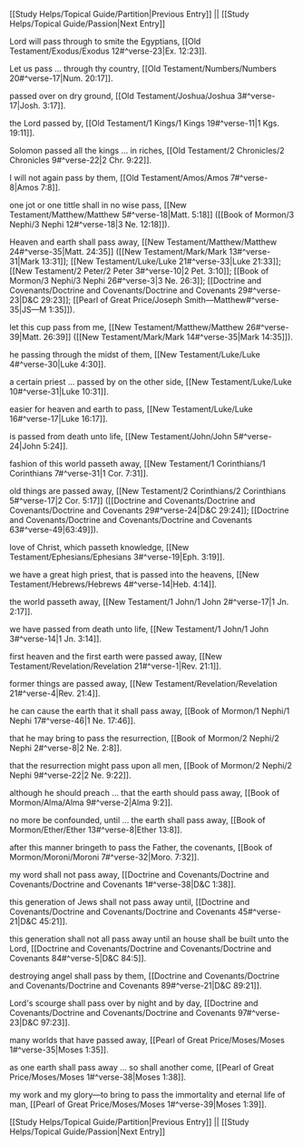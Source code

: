 [[Study Helps/Topical Guide/Partition|Previous Entry]]  ||  [[Study Helps/Topical Guide/Passion|Next Entry]]

 Lord will pass through to smite the Egyptians, [[Old Testament/Exodus/Exodus 12#^verse-23|Ex. 12:23]].

 Let us pass ... through thy country, [[Old Testament/Numbers/Numbers 20#^verse-17|Num. 20:17]].

 passed over on dry ground, [[Old Testament/Joshua/Joshua 3#^verse-17|Josh. 3:17]].

 the Lord passed by, [[Old Testament/1 Kings/1 Kings 19#^verse-11|1 Kgs. 19:11]].

 Solomon passed all the kings ... in riches, [[Old Testament/2 Chronicles/2 Chronicles 9#^verse-22|2 Chr. 9:22]].

 I will not again pass by them, [[Old Testament/Amos/Amos 7#^verse-8|Amos 7:8]].

 one jot or one tittle shall in no wise pass, [[New Testament/Matthew/Matthew 5#^verse-18|Matt. 5:18]] ([[Book of Mormon/3 Nephi/3 Nephi 12#^verse-18|3 Ne. 12:18]]).

 Heaven and earth shall pass away, [[New Testament/Matthew/Matthew 24#^verse-35|Matt. 24:35]] ([[New Testament/Mark/Mark 13#^verse-31|Mark 13:31]]; [[New Testament/Luke/Luke 21#^verse-33|Luke 21:33]]; [[New Testament/2 Peter/2 Peter 3#^verse-10|2 Pet. 3:10]]; [[Book of Mormon/3 Nephi/3 Nephi 26#^verse-3|3 Ne. 26:3]]; [[Doctrine and Covenants/Doctrine and Covenants/Doctrine and Covenants 29#^verse-23|D&C 29:23]]; [[Pearl of Great Price/Joseph Smith—Matthew#^verse-35|JS—M 1:35]]).

 let this cup pass from me, [[New Testament/Matthew/Matthew 26#^verse-39|Matt. 26:39]] ([[New Testament/Mark/Mark 14#^verse-35|Mark 14:35]]).

 he passing through the midst of them, [[New Testament/Luke/Luke 4#^verse-30|Luke 4:30]].

 a certain priest ... passed by on the other side, [[New Testament/Luke/Luke 10#^verse-31|Luke 10:31]].

 easier for heaven and earth to pass, [[New Testament/Luke/Luke 16#^verse-17|Luke 16:17]].

 is passed from death unto life, [[New Testament/John/John 5#^verse-24|John 5:24]].

 fashion of this world passeth away, [[New Testament/1 Corinthians/1 Corinthians 7#^verse-31|1 Cor. 7:31]].

 old things are passed away, [[New Testament/2 Corinthians/2 Corinthians 5#^verse-17|2 Cor. 5:17]] ([[Doctrine and Covenants/Doctrine and Covenants/Doctrine and Covenants 29#^verse-24|D&C 29:24]]; [[Doctrine and Covenants/Doctrine and Covenants/Doctrine and Covenants 63#^verse-49|63:49]]).

 love of Christ, which passeth knowledge, [[New Testament/Ephesians/Ephesians 3#^verse-19|Eph. 3:19]].

 we have a great high priest, that is passed into the heavens, [[New Testament/Hebrews/Hebrews 4#^verse-14|Heb. 4:14]].

 the world passeth away, [[New Testament/1 John/1 John 2#^verse-17|1 Jn. 2:17]].

 we have passed from death unto life, [[New Testament/1 John/1 John 3#^verse-14|1 Jn. 3:14]].

 first heaven and the first earth were passed away, [[New Testament/Revelation/Revelation 21#^verse-1|Rev. 21:1]].

 former things are passed away, [[New Testament/Revelation/Revelation 21#^verse-4|Rev. 21:4]].

 he can cause the earth that it shall pass away, [[Book of Mormon/1 Nephi/1 Nephi 17#^verse-46|1 Ne. 17:46]].

 that he may bring to pass the resurrection, [[Book of Mormon/2 Nephi/2 Nephi 2#^verse-8|2 Ne. 2:8]].

 that the resurrection might pass upon all men, [[Book of Mormon/2 Nephi/2 Nephi 9#^verse-22|2 Ne. 9:22]].

 although he should preach ... that the earth should pass away, [[Book of Mormon/Alma/Alma 9#^verse-2|Alma 9:2]].

 no more be confounded, until ... the earth shall pass away, [[Book of Mormon/Ether/Ether 13#^verse-8|Ether 13:8]].

 after this manner bringeth to pass the Father, the covenants, [[Book of Mormon/Moroni/Moroni 7#^verse-32|Moro. 7:32]].

 my word shall not pass away, [[Doctrine and Covenants/Doctrine and Covenants/Doctrine and Covenants 1#^verse-38|D&C 1:38]].

 this generation of Jews shall not pass away until, [[Doctrine and Covenants/Doctrine and Covenants/Doctrine and Covenants 45#^verse-21|D&C 45:21]].

 this generation shall not all pass away until an house shall be built unto the Lord, [[Doctrine and Covenants/Doctrine and Covenants/Doctrine and Covenants 84#^verse-5|D&C 84:5]].

 destroying angel shall pass by them, [[Doctrine and Covenants/Doctrine and Covenants/Doctrine and Covenants 89#^verse-21|D&C 89:21]].

 Lord's scourge shall pass over by night and by day, [[Doctrine and Covenants/Doctrine and Covenants/Doctrine and Covenants 97#^verse-23|D&C 97:23]].

 many worlds that have passed away, [[Pearl of Great Price/Moses/Moses 1#^verse-35|Moses 1:35]].

 as one earth shall pass away ... so shall another come, [[Pearl of Great Price/Moses/Moses 1#^verse-38|Moses 1:38]].

 my work and my glory—to bring to pass the immortality and eternal life of man, [[Pearl of Great Price/Moses/Moses 1#^verse-39|Moses 1:39]].

[[Study Helps/Topical Guide/Partition|Previous Entry]]  ||  [[Study Helps/Topical Guide/Passion|Next Entry]]